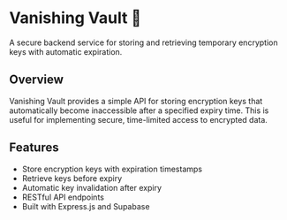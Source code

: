 # Vanishing Vault 🔐

A secure backend service for storing and retrieving temporary encryption keys with automatic expiration.

## Overview

Vanishing Vault provides a simple API for storing encryption keys that automatically become inaccessible after a specified expiry time. This is useful for implementing secure, time-limited access to encrypted data.

## Features

- Store encryption keys with expiration timestamps
- Retrieve keys before expiry
- Automatic key invalidation after expiry
- RESTful API endpoints
- Built with Express.js and Supabase

